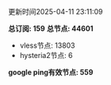 更新时间2025-04-11 23:11:09

**总订阅: 159**
**总节点: 44601**
- vless节点: 13803
- hysteria2节点: 6

**google ping有效节点: 559**
